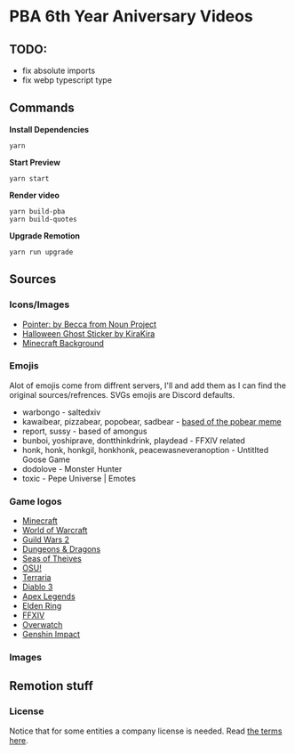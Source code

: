 # PBA 6th Year Aniversary Videos

## TODO:

- fix absolute imports
- fix webp typescript type

## Commands

**Install Dependencies**

```console
yarn
```

**Start Preview**

```console
yarn start
```

**Render video**

```console
yarn build-pba
yarn build-quotes
```

**Upgrade Remotion**

```console
yarn run upgrade
```

## Sources

### Icons/Images

- [Pointer: by Becca from Noun Project](https://thenounproject.com/icon/pointer-2559539/)
- [Halloween Ghost Sticker by KiraKira](https://giphy.com/stickers/transparent-dv0E50gKjjaRzbcltM)
- [Minecraft Background](https://www.polygon.com/2019/11/7/20952214/minecraft-most-important-game-of-the-decade-2010)

### Emojis

Alot of emojis come from diffrent servers, I'll and add them as I can find the original sources/refrences. SVGs emojis are Discord defaults.

- warbongo - saltedxiv
- kawaibear, pizzabear, popobear, sadbear - [based of the pobear meme](https://knowyourmeme.com/memes/polar-bear-gif)
- report, sussy - based of amongus
- bunboi, yoshiprave, dontthinkdrink, playdead - FFXIV related
- honk, honk, honkgil, honkhonk, peacewasneveranoption - Untitlted Goose Game
- dodolove - Monster Hunter
- toxic - Pepe Universe | Emotes

### Game logos

- [Minecraft](https://logos-world.net/minecraft-logo/)
- [World of Warcraft](https://logos-world.net/world-of-warcraft-logo/)
- [Guild Wars 2](https://logos-world.net/guild-wars-logo/)
- [Dungeons & Dragons](https://logos-world.net/dnd-dungeons-dragons-logo/)
- [Seas of Theives](https://logos-world.net/sea-of-thieves-logo/)
- [OSU!](https://logos-world.net/osu-logo/)
- [Terraria](https://terraria.fandom.com/wiki/Logo)
- [Diablo 3](https://www.pngmart.com/image/504793)
- [Apex Legends](https://logos-world.net/apex-legends-logo/)
- [Elden Ring](https://en.bandainamcoent.eu/elden-ring/elden-ring)
- [FFXIV](https://finalfantasy.fandom.com/wiki/Final_Fantasy_XIV)
- [Overwatch](https://www.nicepng.com/ourpic/u2w7r5i1e6o0q8w7_overwatch-logo-unchained-podcast/)
- [Genshin Impact](https://www.hoyolab.com/article/63716)

### Images

## Remotion stuff

### License

Notice that for some entities a company license is needed. Read [the terms here](https://github.com/remotion-dev/remotion/blob/main/LICENSE.md).
